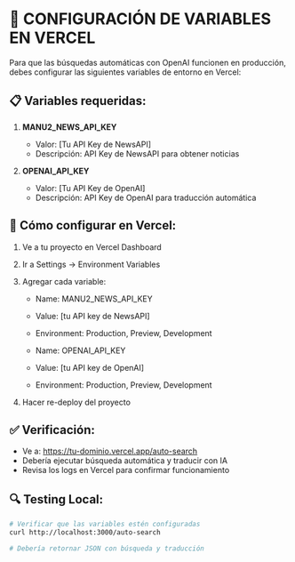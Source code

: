# 🚀 CONFIGURACIÓN DE VARIABLES EN VERCEL

Para que las búsquedas automáticas con OpenAI funcionen en producción, 
debes configurar las siguientes variables de entorno en Vercel:

## 📋 Variables requeridas:

1. **MANU2_NEWS_API_KEY**
   - Valor: [Tu API Key de NewsAPI]
   - Descripción: API Key de NewsAPI para obtener noticias

2. **OPENAI_API_KEY** 
   - Valor: [Tu API Key de OpenAI]
   - Descripción: API Key de OpenAI para traducción automática

## 🔧 Cómo configurar en Vercel:

1. Ve a tu proyecto en Vercel Dashboard
2. Ir a Settings → Environment Variables
3. Agregar cada variable:
   - Name: MANU2_NEWS_API_KEY
   - Value: [tu API key de NewsAPI]
   - Environment: Production, Preview, Development
   
   - Name: OPENAI_API_KEY  
   - Value: [tu API key de OpenAI]
   - Environment: Production, Preview, Development

4. Hacer re-deploy del proyecto

## ✅ Verificación:

- Ve a: https://tu-dominio.vercel.app/auto-search
- Debería ejecutar búsqueda automática y traducir con IA
- Revisa los logs en Vercel para confirmar funcionamiento

## 🔍 Testing Local:

```bash
# Verificar que las variables estén configuradas
curl http://localhost:3000/auto-search

# Debería retornar JSON con búsqueda y traducción
```